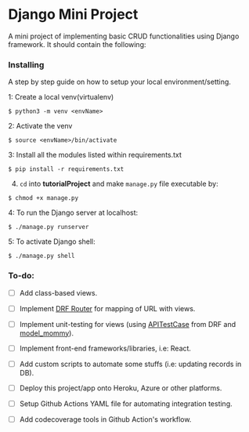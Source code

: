 # Django Mini Project
A mini project of implementing basic CRUD functionalities using Django framework. It should contain the following:

### Installing

A step by step guide on how to setup your local environment/setting.


1: Create a local venv(virtualenv)

```
$ python3 -m venv <envName>
```

2: Activate the venv

```
$ source <envName>/bin/activate
```

3: Install all the modules listed within requirements.txt

```
$ pip install -r requirements.txt
```

4. `cd` into **tutorialProject** and make `manage.py` file executable by:

```
$ chmod +x manage.py
```

4: To run the Django server at localhost:

```
$ ./manage.py runserver
```

5: To activate Django shell:

```
$ ./manage.py shell
```


### To-do:

* [ ] Add class-based views.

* [ ] Implement [DRF Router](https://www.django-rest-framework.org/api-guide/routers/) for mapping of URL with views.

* [ ] Implement unit-testing for views (using [APITestCase](https://www.django-rest-framework.org/api-guide/testing/#api-test-cases) from DRF and [model_mommy](https://model-mommy.readthedocs.io/en/latest/basic_usage.html)).

* [ ] Implement front-end frameworks/libraries, i.e: React.

* [ ] Add custom scripts to automate some stuffs (i.e: updating records in DB).

* [ ] Deploy this project/app onto Heroku, Azure or other platforms.

* [ ] Setup Github Actions YAML file for automating integration testing.

* [ ] Add codecoverage tools in Github Action's workflow.
